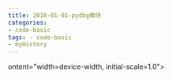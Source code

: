 ```yaml
---
title: 2018-01-01-pydbg模块
categories:
- code-basic
tags: - code-basic
- myHistory
---
```



ontent="width=device-width, initial-scale=1.0">
    <title>pydbg模块</title>
    <style type="text/css" media="all">
      body {
        margin: 0;
        font-family: "Helvetica Neue", Helvetica, Arial, "Hiragino Sans GB", sans-serif;
        font-size: 14px;
        line-height: 20px;
        color: #777;
        background-color: white;
      }
      .container {
        width: 700px;
        margin-right: auto;
        margin-left: auto;
      }

      .post {
        font-family: Georgia, "Times New Roman", Times, "SimSun", serif;
        position: relative;
        padding: 70px;
        bottom: 0;
        overflow-y: auto;
        font-size: 16px;
        font-weight: normal;
        line-height: 25px;
        color: #515151;
      }

      .post h1{
        font-size: 50px;
        font-weight: 500;
        line-height: 60px;
        margin-bottom: 40px;
        color: inherit;
      }

      .post p {
        margin: 0 0 35px 0;
      }

      .post img {
        border: 1px solid #D9D9D9;
      }

      .post a {
        color: #28A1C5;
      }
    </style>
  </head>
  <body>
    <div class="container">
      <div class="post">
        <h1 class="title">pydbg模块</h1>
        <div class="show-content">
          <p>如何对目标进程进行监控、记录和篡改。</p><p>写一个脚本，需要导入pydbg模块。http://www.securityaddicted.com/tag/pydbg/</p><p>安装后，使用该模块的方法，很简单的就可以使得目标进程被篡改。</p><div class="image-package">
<img src="http://upload-images.jianshu.io/upload_images/2883590-84aef69870a71b83.PNG?imageMogr2/auto-orient/strip%7CimageView2/2/w/1240" data-original-src="http://upload-images.jianshu.io/upload_images/2883590-84aef69870a71b83.PNG?imageMogr2/auto-orient/strip" data-image-slug="84aef69870a71b83" data-width="572" data-height="499"><br><div class="image-caption"></div>
</div><br><hr><p>与上面相似，来看看pydbg提供的对缓冲区溢出的支持。首先写一个缓冲区溢出的脚本，用strcpy()函数。</p><p>需要注意的是导入的模块需要是paimei里面的，光是pydbg会出错，详见 <a href="http://www.h4ck.org.cn/2012/06/pydbg%e5%ae%89%e8%a3%85%ef%bc%88%e3%80%8apython-%e7%81%b0%e5%b8%bd%e5%ad%90%e3%80%8b%ef%bc%89/" target="_blank">链接</a> <br></p><div class="image-package">
<img src="http://upload-images.jianshu.io/upload_images/2883590-8c8da94108f0e6de.PNG?imageMogr2/auto-orient/strip%7CimageView2/2/w/1240" data-original-src="http://upload-images.jianshu.io/upload_images/2883590-8c8da94108f0e6de.PNG?imageMogr2/auto-orient/strip" data-image-slug="8c8da94108f0e6de" data-width="756" data-height="541"><br><div class="image-caption">进程崩溃报告<br>
</div>
</div><br><hr><p>获取进程快照，我认为这个快照和虚拟机的快照很相似，可以获取进程状态、返回快照的状态。</p><div class="image-package">
<img src="http://upload-images.jianshu.io/upload_images/2883590-133d2151ae254d2c.PNG?imageMogr2/auto-orient/strip%7CimageView2/2/w/1240" data-original-src="http://upload-images.jianshu.io/upload_images/2883590-133d2151ae254d2c.PNG?imageMogr2/auto-orient/strip" data-image-slug="133d2151ae254d2c" data-width="673" data-height="678"><br><div class="image-caption"></div>
</div><div class="image-package">
<img src="http://upload-images.jianshu.io/upload_images/2883590-72638afb7862fa62.PNG?imageMogr2/auto-orient/strip%7CimageView2/2/w/1240" data-original-src="http://upload-images.jianshu.io/upload_images/2883590-72638afb7862fa62.PNG?imageMogr2/auto-orient/strip" data-image-slug="72638afb7862fa62" data-width="553" data-height="312"><br><div class="image-caption"></div>
</div><br><p><br></p><br>
        </div>
      </div>
    </div>
  </body>
</html>
